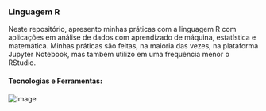 ### Linguagem R

Neste repositório, apresento minhas práticas com a linguagem R com aplicações em análise de dados com aprendizado de máquina, estatística e matemática. Minhas práticas são feitas, na maioria das vezes, na plataforma Jupyter Notebook, mas também utilizo em uma frequência menor o RStudio.

#### Tecnologias e Ferramentas:
![image](https://img.shields.io/badge/R-276DC3?style=for-the-badge&logo=r&logoColor=white) 
